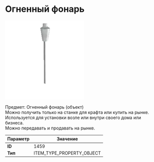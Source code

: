 # Огненный фонарь

![Item Image](../img/1459.webp?raw=true)

Предмет: Огненный фонарь (объект)<br>Можно получить только на станке для крафта или купить на рынке.<br>Используется для установки возле или внутри своего дома или бизнеса.<br>Можно передавать и продавать на рынке.


| Параметр | Значение |
|----------|----------|
| **ID** | 1459 |
| **Тип** | ITEM_TYPE_PROPERTY_OBJECT |

